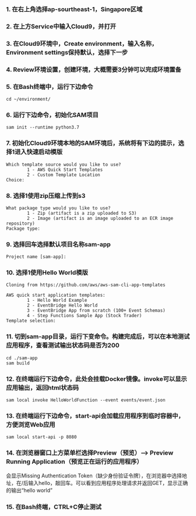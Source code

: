 ### 1. 在右上角选择ap-sourtheast-1，Singapore区域
### 2. 在上方Service中输入Cloud9，并打开
### 3. 在Cloud9环境中，Create environment，输入名称，Environment settings保持默认，选择下一步
### 4. Review环境设置，创建环境，大概需要3分钟可以完成环境置备

### 5. 在Bash终端中，运行下边命令
```
cd ~/environment/
```

### 6. 运行下边命令，初始化SAM项目
```
sam init --runtime python3.7
```

### 7. 初始化Cloud9环境本地的SAM环境后，系统将有下边的提示，选择1进入快速启动模版
```
Which template source would you like to use?
        1 - AWS Quick Start Templates
        2 - Custom Template Location
Choice: 
```
### 8. 选择1使用zip压缩上传到s3
```
What package type would you like to use?
        1 - Zip (artifact is a zip uploaded to S3)
        2 - Image (artifact is an image uploaded to an ECR image repository)
Package type: 
```

### 9. 选择回车选择默认项目名称sam-app
```
Project name [sam-app]: 
```

### 10. 选择1使用Hello World模版
```
Cloning from https://github.com/aws/aws-sam-cli-app-templates

AWS quick start application templates:
        1 - Hello World Example
        2 - EventBridge Hello World
        3 - EventBridge App from scratch (100+ Event Schemas)
        4 - Step Functions Sample App (Stock Trader)
Template selection: 
```

### 11. 切到sam-app目录，运行下变命令。构建完成后，可以在本地测试应用程序，查看测试输出状态码是否为200
```
cd ./sam-app
sam build
```

### 12. 在终端运行下边命令，此处会挂载Docker镜像。invoke可以显示应用输出，返回html状态码
```
sam local invoke HelloWorldFunction --event events/event.json
```

### 13.  在终端运行下边命令，start-api会加载应用程序到临时容器中，方便浏览Web应用
```
sam local start-api -p 8080
```

### 14. 在浏览器窗口上方菜单栏选择Preview（预览）--> Preview Running Application（预览正在运行的应用程序）
会显示Missing Authentication Token（缺少身份验证令牌），在浏览器中选择地址，在/后输入hello，敲回车。可以看到应用程序处理请求并返回GET，显示正确的输出“hello world”

### 15. 在Bash终端，CTRL+C停止测试
